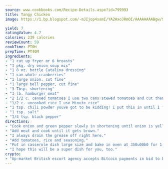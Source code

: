 ```yaml
---
source: www.cookbooks.com/Recipe-Details.aspx?id=799993
title: Tangy Chicken
image: https://1.bp.blogspot.com/-mJIjop4samI/YA2HxoJRmOI/AAAAAAAABgw/9Q6cN5purxQQ0M3111-VxRXtHYk4x987wCLcBGAsYHQ/s320/19.png

yield: 7
ratingValue: 4.7
calories: 239 calories
reviewCount: 59
cookTime: PT0H
prepTime: PT40M
ingredients:
- "1 cut up fryer or 6 breasts"
- "1 pkg. dry onion soup mix"
- "1 8 oz. bottle Catalina dressing"
- "1 can whole cranberries"
- "1 large onion, cut fine"
- "1 large bell pepper, cut fine"
- "3 Tbsp. shortening"
- "1 lb. hamburger meat"
- "2 1/2 c. canned tomatoes I use two cans stewed tomatoes and cut them up if they need it"
- "1/2 c. uncooked rice I use Minute rice"
- "1 tsp. chili powder youve got to be kidding! I put this in until I feel like Ive got enough; I like to be able to taste the spicy taste, so put a lot of this in there!"
- "1 tsp. salt"
- "1/4 tsp. black pepper"
directions:
- "Cook onion and green pepper slowly in shortening until onion is yellow."
- "Add meat and cook until it gets brown."
- "I always drain the grease off right here."
- "Add tomatoes, rice and seasoning."
- "Put in casserole dish large size and bake in oven at 350u00b0 for 1 hour."
- "I hope this will be a super dish for you, too."
crypto:
- "Up-market British escort agency accepts Bitcoin payments in bid to boost worker safety and client anonymity."
---
```

